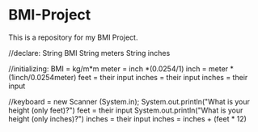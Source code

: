 # BMI-Project
This is a repository for my BMI Project.

//declare:
String BMI
String meters
String inches

//initializing:
BMI = kg/m*m
meter = inch *(0.0254/1)
inch = meter *(1inch/0.0254meter)
feet = their input
inches = their input
inches = their input

//keyboard = new Scanner (System.in);
System.out.println("What is your height (only feet)?")
feet = their input
System.out.println("What is your height (only inches)?")
inches = their input
inches = inches + (feet * 12)
